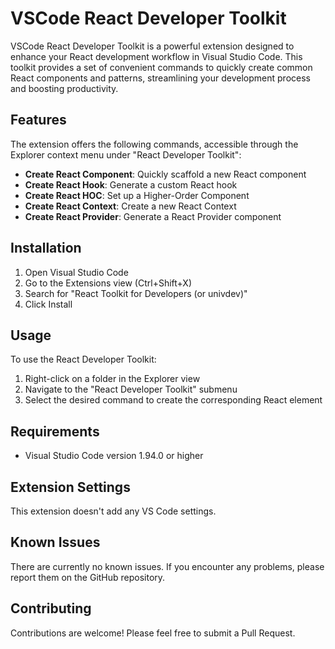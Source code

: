 # VSCode React Developer Toolkit

VSCode React Developer Toolkit is a powerful extension designed to enhance your React development workflow in Visual Studio Code. This toolkit provides a set of convenient commands to quickly create common React components and patterns, streamlining your development process and boosting productivity.

## Features

The extension offers the following commands, accessible through the Explorer context menu under "React Developer Toolkit":

- **Create React Component**: Quickly scaffold a new React component
- **Create React Hook**: Generate a custom React hook
- **Create React HOC**: Set up a Higher-Order Component
- **Create React Context**: Create a new React Context
- **Create React Provider**: Generate a React Provider component

## Installation

1. Open Visual Studio Code
2. Go to the Extensions view (Ctrl+Shift+X)
3. Search for "React Toolkit for Developers (or univdev)"
4. Click Install

## Usage

To use the React Developer Toolkit:

1. Right-click on a folder in the Explorer view
2. Navigate to the "React Developer Toolkit" submenu
3. Select the desired command to create the corresponding React element

## Requirements

- Visual Studio Code version 1.94.0 or higher

## Extension Settings

This extension doesn't add any VS Code settings.

## Known Issues

There are currently no known issues. If you encounter any problems, please report them on the GitHub repository.

## Contributing

Contributions are welcome! Please feel free to submit a Pull Request.
